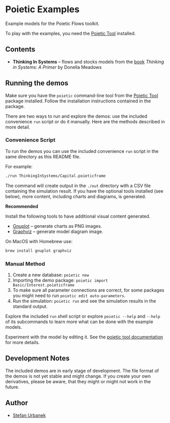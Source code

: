 # Poietic Examples

Example models for the Poietic Flows toolkit.

To play with the examples, you need the
[Poietic Tool](https://github.com/OpenPoiesis/PoieticTool) installed.


## Contents

- **Thinking In Systems** – flows and stocks models from the [book](https://www.goodreads.com/book/show/3828902-thinking-in-systems)
  *Thinking in Systems: A Primer* by Donella Meadows


## Running the demos

Make sure you have the `poietic` command-line tool from the
[Poietic Tool](https://github.com/OpenPoiesis/PoieticTool) package installed.
Follow the installation instructions contained in the package.


There are two ways to run and explore the demos: use the included convenience
`run` script or do it manually. Here are the methods described in more detail.

### Convenience Script

To run the demos you can use the included convenience `run` script in the
same directory as this README file.

For example:

```bash
./run ThinkingInSystems/Capital.poieticframe
```

The command will create output in the `./out` directory with a CSV file
containing the simulation result. If you have the optional tools installed
(see below), more content, including charts and diagrams, is generated.

**Recommended**

Install the following tools to have additional visual content generated.

- [Gnuplot](http://gnuplot.info) – generate charts as PNG images.
- [Graphviz](https://graphviz.org) – generate model diagram image.

On MacOS with Homebrew use:

```bash
brew install gnuplot graphviz
```

### Manual Method

1. Create a new database: `poietic new`
2. Importing the demo package: `poietic import Basic/Interest.poieticframe`
3. To make sure all parameter connections are correct, for some packages you might need to run `poietic edit auto-parameters`.
4. Run the simulation: `poietic run` and see the simulation results in the
   standard output.

Explore the included `run` shell script or explore `poietic --help` and `--help`
of its subcommands to learn more what can be done with the example models.

Experiment with the model by editing it. See the
[poietic tool documentation](https://github.com/OpenPoiesis/PoieticTool/blob/main/Docs/Tool.md)
for more details.


## Development Notes

The included demos are in early stage of development. The file format of
the demos is not yet stable and might change. If you create your own
derivatives, please be aware, that they might or might not work in the future.


## Author

- [Stefan Urbanek](mailto:stefan.urbanek@gmail.com)
